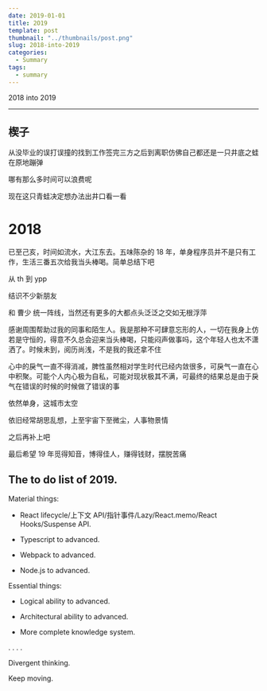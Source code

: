 ```yaml
---
date: 2019-01-01
title: 2O19
template: post
thumbnail: "../thumbnails/post.png"
slug: 2018-into-2019
categories:
  - Summary
tags:
  - summary
---
```


2018 into 2019

---

## 楔子

从没毕业的误打误撞的找到工作签完三方之后到离职仿佛自己都还是一只井底之蛙在原地蹦弹

哪有那么多时间可以浪费呢

现在这只青蛙决定想办法出井口看一看

# 2018

已至己亥，时间如流水，大江东去。五味陈杂的 18 年，单身程序员并不是只有工作，生活三番五次给我当头棒喝。简单总结下吧

从 th 到 ypp

结识不少新朋友

和 曹少 统一阵线，当然还有更多的大都点头泛泛之交如无根浮萍

感谢周围帮助过我的同事和陌生人。我是那种不可肆意忘形的人，一切在我身上仿若是守恒的，得意不久总会迎来当头棒喝，只能闷声做事吗，这个年轻人也太不潇洒了。时候未到，阅历尚浅，不是我的我还拿不住

心中的戾气一直不得消减，脾性虽然相对学生时代已经内敛很多，可戾气一直在心中积聚。可能个人内心极为自私，可能对现状极其不满，可最终的结果总是由于戾气在错误的时候的时候做了错误的事

依然单身，这城市太空

依旧经常胡思乱想，上至宇宙下至微尘，人事物景情

之后再补上吧

最后希望 19 年觅得知音，博得佳人，赚得钱财，摆脱苦痛

## The to do list of 2019.

Material things:

- React lifecycle/上下文 API/指针事件/Lazy/React.memo/React Hooks/Suspense API.

- Typescript to advanced.

- Webpack to advanced.

- Node.js to advanced.

Essential things:

- Logical ability to advanced.

- Architectural ability to advanced.

- More complete knowledge system.

. . . .

Divergent thinking.

Keep moving.

